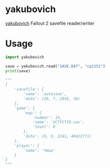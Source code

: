 # yakubovich
[yakubovich](http://i.imgur.com/cPV1Jbq.jpg)
Fallout 2 savefile reader/writer

# Usage
```python
import yakubovich

save = yakubovich.read("SAVE.DAT", "cp1251")
print(save)

"""
{
    'savefile': {
        'name': 'autosave',
        'date': (20, 7, 2016, 36)
    },
    'game': {
        'map': {
            'number': 15,
            'name': 'VCTYCTYD.sav',
            'level': 0
        }, 
        'date': (9, 9, 2241, 40422771)
    },
    'player': {
        'name': 'Чица'
    }
}
"""
```
